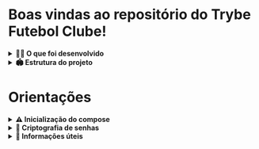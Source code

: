 # Boas vindas ao repositório do Trybe Futebol Clube!

<details>
<summary><strong>👨‍💻 O que foi desenvolvido</strong></summary><br />

  O `TFC` é um site informativo sobre partidas e classificações de futebol! ⚽️

  No desenvolvimento do `TFC`, desenvolvi uma API (utilizando o método `TDD`) e também integrei *- através do docker-compose -* as aplicações para que elas funcionem consumindo um banco de dados.

  Nesse projeto, construi **um back-end dockerizado utilizando modelagem de dados através do Sequelize**. Meu desenvolvimento **respeitou regras de negócio** providas e **minha API é capaz de ser consumida por um front-end**.

  O meu back-end implementou regras de negócio para popular adequadamente a tabela disponível no front-end que será exibida para a pessoa usuária do sistema.

</details>

<details>
<summary><strong>🏟️ Estrutura do projeto</strong></summary><br />

O projeto é composto de 4 entidades importantes para sua estrutura:

1️⃣ **Banco de dados:**
  - Será um container docker MySQL configurado no docker-compose através de um serviço definido como `db`.
  - Tem o papel de fornecer dados para o serviço de _backend_.
  - Durante a execução dos testes sempre vai ser acessado pelo `sequelize` e via porta `3306` do `localhost`;

2️⃣ **Back-end:**
 - Deve rodar na porta `3001`, pois o front-end faz requisições para ele nessa porta por padrão;
 - A aplicação é inicializada a partir do arquivo `app/backend/src/server.ts`;
 - O `express` é executado e a aplicação ouve a porta que vem das variáveis de ambiente;


3️⃣ **Front-end:**
  - O front se comunica com serviço de back-end pela url `http://localhost:3001`.

4️⃣ **Docker:**
  - O `docker-compose` tem a responsabilidade de unir todos os serviços conteinerizados (backend, frontend e db) e subir o projeto completo com o comando `npm run compose:up`;

</details>

# Orientações

<details>
<summary><strong> ⚠️ Inicialização do compose </strong></summary><br />

 #### ⚠️ **Inicie seu `docker-compose` antes de testar localmente!** ⚠️

  Os testes vão utilizar a sua aplicação do compose para fazer as validações, portanto **é essencial que ela esteja funcionando corretamente** para que os testes passem!

  - Para isso, garanta que as aplicações, tanto do back, quanto do front-end, possuem arquivos `Dockerfile` válidos;
  - Utilize os scripts de apoio `npm run compose:up` / `npm run compose:down`, para facilitar a execução do seu *compose*.

</details>

<details id='criptografia-de-senhas'>
<summary><strong>🔐 Criptografia de senhas </strong></summary><br />

⚠️ A biblioteca utilizada para criptografar as senhas no banco de dados é a [bcryptjs npm](https://github.com/dcodeIO/bcrypt.js) ⚠️

</details>


<details id="informacoes-uteis">
  <summary><strong> 👀 Informações úteis </strong></summary><br />

  - Ao inicializar um Workspace na raiz do projeto, podem surgir alguns erros no TypeScript. Para garantir que o editor sincronize corretamente as configurações do `tsconfig.json`, é necessário iniciar um novo Workspace dentro do diretório `backend`. Sempre verifique se está utilizando o Workspace correto no VSCode quando algum erro de configuração do TypeScript for apresentado.

  - Ao rodar o comando `npm install` na pasta raiz do projeto você estará **instalando somente as dependências para rodar os requisitos do projeto**;
  - Cada diretório (frontend e backend) possui suas próprias dependências - você pode instalá-las de forma rápida rodando o comando `npm run install:apps` na pasta raiz do projeto, ou rodando `npm install` dentro de cada diretório;

</details>
